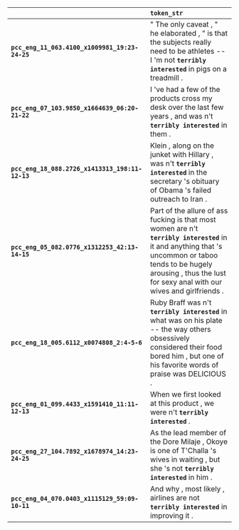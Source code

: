 |                                                 | `token_str`                                                                                                                                                                                                                      |
|:------------------------------------------------|:---------------------------------------------------------------------------------------------------------------------------------------------------------------------------------------------------------------------------------|
| **`pcc_eng_11_063.4100_x1009981_19:23-24-25`**  | " The only caveat , " he elaborated , " is that the subjects really need to be athletes -- I 'm not __``terribly interested``__ in pigs on a treadmill .                                                                         |
| **`pcc_eng_07_103.9850_x1664639_06:20-21-22`**  | I 've had a few of the products cross my desk over the last few years , and was n't __``terribly interested``__ in them .                                                                                                        |
| **`pcc_eng_18_088.2726_x1413313_198:11-12-13`** | Klein , along on the junket with Hillary , was n't __``terribly interested``__ in the secretary 's obituary of Obama 's failed outreach to Iran .                                                                                |
| **`pcc_eng_05_082.0776_x1312253_42:13-14-15`**  | Part of the allure of ass fucking is that most women are n't __``terribly interested``__ in it and anything that 's uncommon or taboo tends to be hugely arousing , thus the lust for sexy anal with our wives and girlfriends . |
| **`pcc_eng_18_005.6112_x0074808_2:4-5-6`**      | Ruby Braff was n't __``terribly interested``__ in what was on his plate -- the way others obsessively considered their food bored him , but one of his favorite words of praise was DELICIOUS .                                  |
| **`pcc_eng_01_099.4433_x1591410_11:11-12-13`**  | When we first looked at this product , we were n't __``terribly interested``__ .                                                                                                                                                 |
| **`pcc_eng_27_104.7892_x1678974_14:23-24-25`**  | As the lead member of the Dore Milaje , Okoye is one of T'Challa 's wives in waiting , but she 's not __``terribly interested``__ in him .                                                                                       |
| **`pcc_eng_04_070.0403_x1115129_59:09-10-11`**  | And why , most likely , airlines are not __``terribly interested``__ in improving it .                                                                                                                                           |